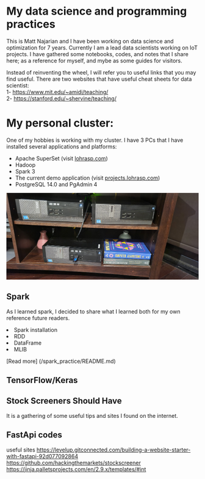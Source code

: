 # My data science and programming practices 

This is Matt Najarian and I have been working on data science and optimization for 7 years. Currently I am a lead data scientists working on IoT projects. 
I have gathered some notebooks, codes, and notes that I share here; as a reference for myself, and mybe as some guides for visitors.

Instead of reinventing the wheel, I will refer you to useful links that you may find useful. There are two websites that have useful cheat sheets for data scientist: </br>
1- https://www.mit.edu/~amidi/teaching/ </br>
2- https://stanford.edu/~shervine/teaching/

# My personal cluster:
One of my hobbies is working with my cluster. I have 3 PCs that I have installed several applications and platforms:
- Apache SuperSet (visit [lohrasp.com](http://lohrasp.com/))
- Hadoop
- Spark 3
- The current demo application (visit [projects.lohrasp.com](http://projects.lohrasp.com/login/))
- PostgreSQL 14.0 and PgAdmin 4

![plot](./media/home_cluster_m_najarian.jpg)

## Spark
As I learned spark, I decided to share what I learned both for my own reference future readers.
<li>Spark installation
<li>RDD
<li>DataFrame
<li>MLIB
</br>



[Read more] (/spark_practice/README.md)



## TensorFlow/Keras


## Stock Screeners Should Have
It is a gathering of some useful tips and sites I found on the internet. 


## FastApi codes


useful sites 
https://levelup.gitconnected.com/building-a-website-starter-with-fastapi-92d077092864
https://github.com/hackingthemarkets/stockscreener
https://jinja.palletsprojects.com/en/2.9.x/templates/#int
